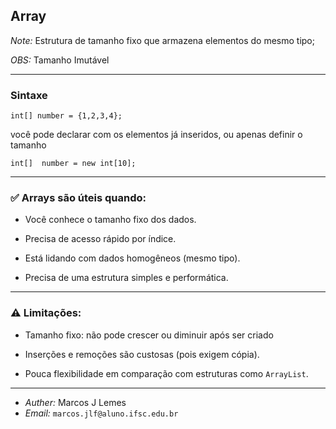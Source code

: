 ## Array

*Note:* Estrutura de tamanho fixo que armazena elementos do mesmo tipo;

*OBS:* Tamanho Imutável

___
### Sintaxe

```
int[] number = {1,2,3,4};
```
você pode declarar com os elementos já inseridos, ou apenas definir o tamanho

```
int[]  number = new int[10];
```

---

### ✅ Arrays são úteis quando:

* Você conhece o tamanho fixo dos dados.

* Precisa de acesso rápido por índice.

* Está lidando com dados homogêneos (mesmo tipo).

* Precisa de uma estrutura simples e performática.

---

### ⚠️ Limitações:

* Tamanho fixo: não pode crescer ou diminuir após ser criado

* Inserções e remoções são custosas (pois exigem cópia).

* Pouca flexibilidade em comparação com estruturas como `ArrayList`.
---

* *Auther:* Marcos J Lemes
* *Email:* `marcos.jlf@aluno.ifsc.edu.br`